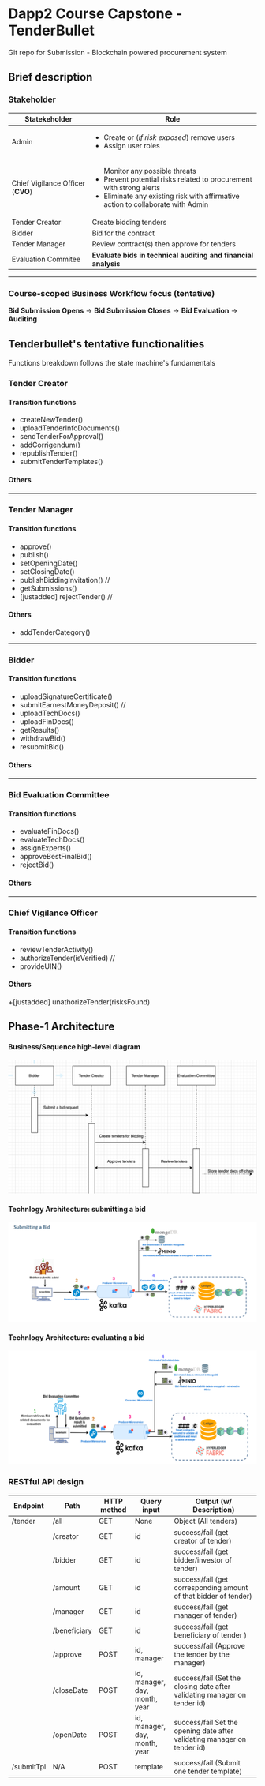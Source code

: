 # Dapp2 Course Capstone - TenderBullet
Git repo for Submission  - Blockchain powered procurement system 


## Brief description 
### Stakeholder 
| Statekeholder |  Role | 
|---------------|-------|
| Admin | <ul> <li> Create or (*if risk exposed*) remove users </li> <li> Assign user roles </li> </ul> | 
| Chief Vigilance Officer (__CVO__) | <ul></li> Monitor any possible threats</li> <li>Prevent potential risks related to procurement with strong alerts</li> <li>Eliminate any existing risk with affirmative action to collaborate with Admin</li></ul>
| Tender Creator | Create bidding tenders | 
| Bidder | Bid for the contract |
| Tender Manager | Review contract(s) then approve for tenders | 
| Evaluation Commitee | **Evaluate bids in technical auditing and financial analysis**

---

### Course-scoped Business Workflow focus **(tentative)**
__Bid Submission Opens__ ->  __Bid Submission Closes__
 ->  __Bid Evaluation__  ->  __Auditing__


## Tenderbullet's tentative functionalities  
Functions breakdown follows the state machine's fundamentals

### Tender Creator

#### Transition functions 
+ createNewTender()
+ uploadTenderInfoDocuments()
+ sendTenderForApproval()
+ addCorrigendum()
+ republishTender()
+ submitTenderTemplates()

#### Others 
---
### Tender Manager

#### Transition functions 
+ approve()
+ publish()
+ setOpeningDate()
+ setClosingDate()
+ publishBiddingInvitation() //
+ getSubmissions()
+ [justadded] rejectTender() //

#### Others 
+ addTenderCategory()

---

### Bidder

#### Transition functions 
+ uploadSignatureCertificate()
+ submitEarnestMoneyDeposit() //
+ uploadTechDocs()
+ uploadFinDocs()
+ getResults()
+ withdrawBid()
+ resubmitBid()

#### Others 
---
### Bid Evaluation Committee

#### Transition functions 
+ evaluateFinDocs()
+ evaluateTechDocs()
+ assignExperts()
+ approveBestFinalBid()
+ rejectBid()

#### Others 
---
### Chief Vigilance Officer

#### Transition functions 
+ reviewTenderActivity()
+ authorizeTender(isVerified) //
+ provideUIN()

#### Others 
+[justadded] unathorizeTender(risksFound)


## Phase-1 Architecture 

#### Business/Sequence high-level diagram
![business-high-level](documentation/phase-1-business.png?raw=true) 

#### Technlogy Architecture: submitting a bid 
![bid-submssion](documentation/phase-1-bid_submisssion.png?raw=true)

#### Technlogy Architecture: evaluating a bid 
![bid_evaluation](documentation/phase-1-bid_evaluation.png?raw=true)


### RESTful API design

| Endpoint     	| Path            	| HTTP method 	| Query input                                                                   	| Output (w/ Description)                        	|
|--------------	|-----------------	|-------------	|-------------------------------------------------------------------------------	|-------------------------------	|
| /tender     	| /all              | GET         	| None                                                                          	| Object (All tenders)       	|
|              	| /creator       	| GET        	| id                                                                               	|  success/fail (get creator of tender)           	|
|              	| /bidder       	| GET        	| id                                                                               	|  success/fail (get bidder/investor of tender)           	|
|              	| /amount       	| GET        	| id                                                                               	|  success/fail (get corresponding amount of that bidder of tender)           	|
|              	| /manager        	| GET         	| id                                                                            	| success/fail (get manager of tender) 	|
|              	| /beneficiary      | GET         	| id                                                                            	| success/fail (get beneficiary of tender )        |
|              	| /approve          | POST         	| id, <br> manager                                                                  | success/fail (Approve the tender by the manager) | 
|              	| /closeDate        | POST         	| id, <br> manager, <br> day, <br> month, <br> year                                 | success/fail (Set the closing date after validating manager on tender id) 	    |
|              	| /openDate         | POST         	| id, <br> manager, <br> day, <br> month, <br> year                                 | success/fail Set the opening date after validating manager on tender id) 	    |
| /submitTpl     | N/A        | POST         	| template                                                                          | success/fail (Submit one tender template) 	    |

<br>
